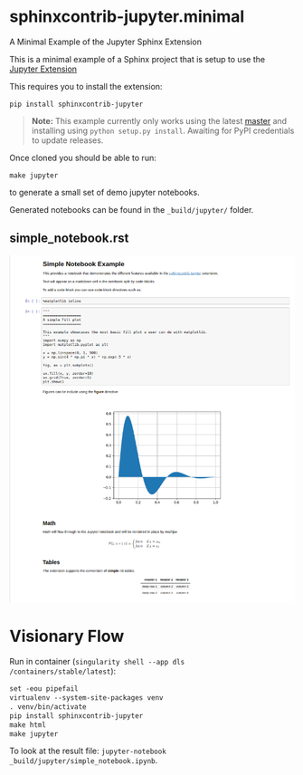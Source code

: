 # sphinxcontrib-jupyter.minimal

A Minimal Example of the Jupyter Sphinx Extension

This is a minimal example of a Sphinx project that is setup
to use the [Jupyter Extension](https://github.com/QuantEcon/sphinxcontrib-jupyter)

This requires you to install the extension:

    pip install sphinxcontrib-jupyter

> **Note:** This example currently only works using the latest [master](https://github.com/QuantEcon/sphinxcontrib-jupyter)
> and installing using `python setup.py install`. Awaiting for PyPI credentials to update releases. 

Once cloned you should be able to run:

    make jupyter

to generate a small set of demo jupyter notebooks.

Generated notebooks can be found in the `_build/jupyter/` folder.

## simple_notebook.rst

![simple_notebook.rst](_static/simple_notebook.png)

# Visionary Flow

Run in container (`singularity shell --app dls /containers/stable/latest`):

```shell
set -eou pipefail
virtualenv --system-site-packages venv
. venv/bin/activate
pip install sphinxcontrib-jupyter
make html
make jupyter
```

To look at the result file: `jupyter-notebook _build/jupyter/simple_notebook.ipynb`.
